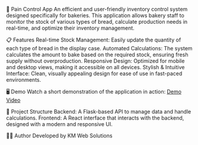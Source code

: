 🥖 Pain Control App
An efficient and user-friendly inventory control system designed specifically for bakeries. This application allows bakery staff to monitor the stock of various types of bread, calculate production needs in real-time, and optimize their inventory management.

📋 Features
Real-time Stock Management: Easily update the quantity of each type of bread in the display case.
Automated Calculations: The system calculates the amount to bake based on the required stock, ensuring fresh supply without overproduction.
Responsive Design: Optimized for mobile and desktop views, making it accessible on all devices.
Stylish & Intuitive Interface: Clean, visually appealing design for ease of use in fast-paced environments.

🖥️ Demo
Watch a short demonstration of the application in action: [Demo Video]()

📂 Project Structure
Backend: A Flask-based API to manage data and handle calculations.
Frontend: A React interface that interacts with the backend, designed with a modern and responsive UI.

👨‍💻 Author
Developed by KM Web Solutions

